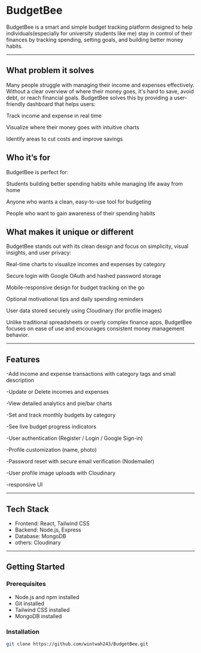 # BudgetBee
BudgetBee is a smart and simple budget tracking platform designed to help individuals(especially for university students like me) stay in control of their finances by tracking spending, setting goals, and building better money habits.

---

## What problem it solves
Many people struggle with managing their income and expenses effectively. Without a clear overview of where their money goes, it's hard to save, avoid debt, or reach financial goals. BudgetBee solves this by providing a user-friendly dashboard that helps users:

Track income and expense in real time

Visualize where their money goes with intuitive charts

Identify areas to cut costs and improve savings

## Who it’s for
BudgetBee is perfect for:

Students building better spending habits while managing life away from home

Anyone who wants a clean, easy-to-use tool for budgeting

People who want to gain awareness of their spending habits

## What makes it unique or different
BudgetBee stands out with its clean design and focus on simplicity, visual insights, and user privacy:

Real-time charts to visualize incomes and expenses by category

Secure login with Google OAuth and hashed password storage

Mobile-responsive design for budget tracking on the go

Optional motivational tips and daily spending reminders

User data stored securely using Cloudinary (for profile images)

Unlike traditional spreadsheets or overly complex finance apps, BudgetBee focuses on ease of use and encourages consistent money management behavior.

---

## Features
-Add income and expense transactions with category tags and small description

-Update or Delete incomes and expenses

-View detailed analytics and pie/bar charts

-Set and track monthly budgets by category

-See live budget progress indicators

-User authentication (Register / Login / Google Sign-in)

-Profile customization (name, photo)

-Password reset with secure email verification (Nodemailer)

-User profile image uploads with Cloudinary

-responsive UI

---

## Tech Stack
- Frontend: React, Tailwind CSS
- Backend: Node.js, Express
- Database: MongoDB
- others: Cloudinary

---

## Getting Started

### Prerequisites

- Node.js and npm installed
- Git installed
- Tailwind CSS installed
- MongoDB installed

### Installation

```bash
git clone https://github.com/wintwah243/BudgetBee.git


